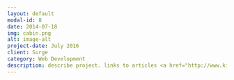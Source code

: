 ```yaml
---
layout: default
modal-id: 8
date: 2014-07-18
img: cabin.png
alt: image-alt
project-date: July 2016
client: Surge
category: Web Development
description: describe project. links to articles <a href="http://www.kiro7.com/news/local/new-website-selling-unused-ferry-tickets/362473693">here</a> and <a href="http://www.vashonloop.com/article/discounted-ferry-passes-ferrytailcom">here</a>.
---
```

